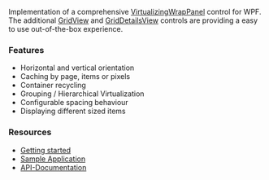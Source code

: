 Implementation of a comprehensive [VirtualizingWrapPanel](https://sbaeumlisberger.github.io/VirtualizingWrapPanel/api/WpfToolkit.Controls.VirtualizingWrapPanel.html) control for WPF. The additional [GridView](https://sbaeumlisberger.github.io/VirtualizingWrapPanel/api/WpfToolkit.Controls.GridView.html) and [GridDetailsView](https://sbaeumlisberger.github.io/VirtualizingWrapPanel/api/WpfToolkit.Controls.GridDetailsView.html) controls are providing a easy to use out-of-the-box experience.

### Features
* Horizontal and vertical orientation
* Caching by page, items or pixels
* Container recycling
* Grouping / Hierarchical Virtualization
* Configurable spacing behaviour
* Displaying different sized items

### Resources
* [Getting started](https://sbaeumlisberger.github.io/VirtualizingWrapPanel/docs/getting-started.html)
* [Sample Application](https://github.com/sbaeumlisberger/VirtualizingWrapPanel/tree/master/SamplesApplication.md)
* [API-Documentation](https://sbaeumlisberger.github.io/VirtualizingWrapPanel/api/WpfToolkit.Controls.html)